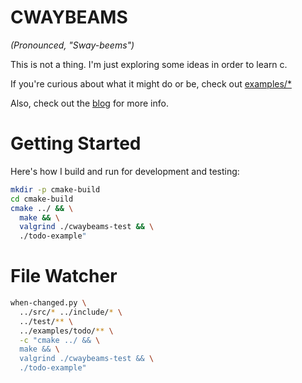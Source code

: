 # CWAYBEAMS
_(Pronounced, "Sway-beems")_

This is not a thing. I'm just exploring some ideas in order to learn c.

If you're curious about what it might do or be, check out [examples/*](examples)

Also, check out the [blog](blog) for more info.

# Getting Started
Here's how I build and run for development and testing:

```bash
mkdir -p cmake-build
cd cmake-build
cmake ../ && \
  make && \
  valgrind ./cwaybeams-test && \
  ./todo-example"
```

# File Watcher
```bash
when-changed.py \
  ../src/* ../include/* \
  ../test/** \
  ../examples/todo/** \
  -c "cmake ../ && \
  make && \
  valgrind ./cwaybeams-test && \
  ./todo-example"
```

